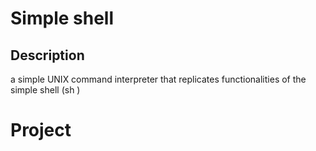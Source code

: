 # Simple shell

## Description

a simple UNIX command interpreter that replicates functionalities of the simple shell (sh
)
# Project
